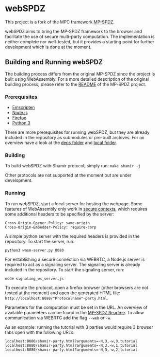# webSPDZ
This project is a fork of the MPC framework [MP-SPDZ](https://github.com/data61/MP-SPDZ). 

webSPDZ aims to bring the MP-SPDZ framework to the browser and facilitate the use of secure multi-party computation. The implementation is neither complete nor well-tested, but it provides a starting point for further development which is done at the moment.

## Building and Running webSPDZ
The building process differs from the original MP-SPDZ since the project is built using WebAssembly. For a more detailed description of the original building process, please refer to the [README](README_MPSPDZ.md) of the MP-SPDZ project.

### Prerequisites
- [Emscripten](https://emscripten.org/docs/getting_started/downloads.html)
- [Node.js](https://nodejs.org/en/download/)
- [Firefox](https://www.mozilla.org/firefox/new/)
- [Python 3](https://www.python.org/downloads/)

There are more prerequisites for running webSPDZ, but they are already included in the repository as submodules or pre-built archives. For an overview have a look at the [deps folder](deps/) and [local folder](local/). 

### Building
To build webSPDZ with Shamir protocol, simply run:
```make shamir -j```

Other protocols are not supported at the moment but are under development.

### Running
To run webSPDZ, start a local server for hosting the webpage. Some features of WebAssembly only work in [secure contexts](https://developer.mozilla.org/en-US/docs/Web/Security/Secure_Contexts), which requires some additional headers to be specified by the server:

```
Cross-Origin-Opener-Policy: same-origin
Cross-Origin-Embedder-Policy: require-corp
```
A simple python server with the required headers is provided in the repository. To start the server, run:
```
python3 wasm-server.py 8080
```

For establishing a secure connection via WEBRTC, a Node.js server is required to act as a signaling server. The signaling server is already included in the repository. To start the signaling server, run:
```
node signaling_ws_server.js
```

To execute the protocol, open a firefox browser (other browsers are not tested at the moment) and open the generated HTML file: `http://localhost:8080/"Protocolname"-party.html`.

Parameters for the computation must be set in the URL. An overview of available parameters can be found in the [MP-SPDZ Readme](README_MPSPDZ.md). 
To allow communication via WEBRTC add the flag `--web` or `-w`.


As an example: running the tutorial with 3 parties would require 3 browser tabs open with the following URLs:
 ```
localhost:8080/shamir-party.html?arguments=-N,3,-w,0,tutorial
localhost:8080/shamir-party.html?arguments=-N,3,-w,1,tutorial
localhost:8080/shamir-party.html?arguments=-N,3,-w,2,tutorial
 ```